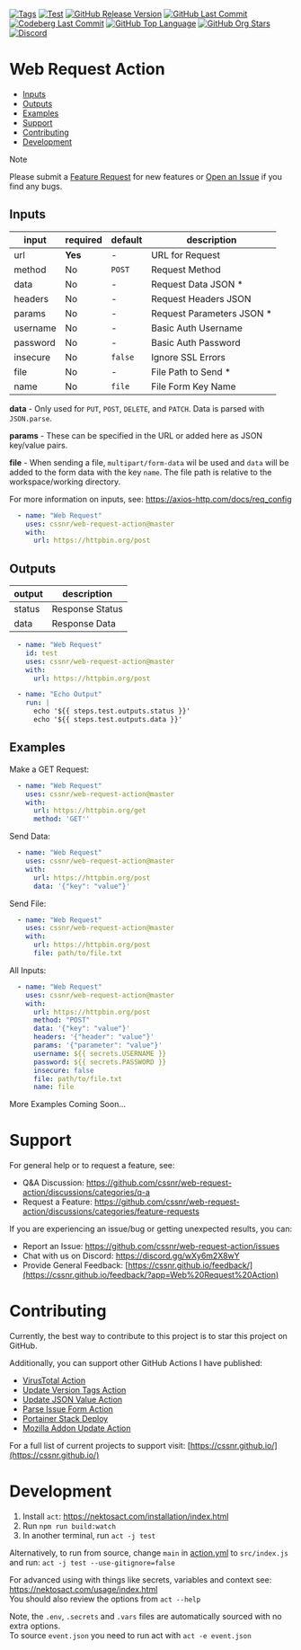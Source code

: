[![Tags](https://img.shields.io/github/actions/workflow/status/cssnr/web-request-action/tags.yaml?logo=github&logoColor=white&label=tags)](https://github.com/cssnr/web-request-action/actions/workflows/tags.yaml)
[![Test](https://img.shields.io/github/actions/workflow/status/cssnr/web-request-action/test.yaml?logo=github&logoColor=white&label=test)](https://github.com/cssnr/web-request-action/actions/workflows/test.yaml)
[![GitHub Release Version](https://img.shields.io/github/v/release/cssnr/web-request-action?logo=github)](https://github.com/cssnr/web-request-action/releases/latest)
[![GitHub Last Commit](https://img.shields.io/github/last-commit/cssnr/web-request-action?logo=github&logoColor=white&label=updated)](https://github.com/cssnr/web-request-action/graphs/commit-activity)
[![Codeberg Last Commit](https://img.shields.io/gitea/last-commit/cssnr/web-request-action/master?gitea_url=https%3A%2F%2Fcodeberg.org%2F&logo=codeberg&logoColor=white&label=updated)](https://codeberg.org/cssnr/web-request-action)
[![GitHub Top Language](https://img.shields.io/github/languages/top/cssnr/web-request-action?logo=htmx&logoColor=white)](https://github.com/cssnr/web-request-action)
[![GitHub Org Stars](https://img.shields.io/github/stars/cssnr?style=flat&logo=github&logoColor=white)](https://cssnr.github.io/)
[![Discord](https://img.shields.io/discord/899171661457293343?logo=discord&logoColor=white&label=discord&color=7289da)](https://discord.gg/wXy6m2X8wY)

# Web Request Action

* [Inputs](#Inputs)
* [Outputs](#Outputs)
* [Examples](#Examples)
* [Support](#Support)
* [Contributing](#Contributing)
* [Development](#Development)

> [!NOTE]  
> Please submit a [Feature Request](https://github.com/cssnr/web-request-action/discussions/categories/feature-requests)
> for new features or [Open an Issue](https://github.com/cssnr/web-request-action/issues) if you find any bugs.

## Inputs

| input    | required | default | description               |
|----------|----------|---------|---------------------------|
| url      | **Yes**  | -       | URL for Request           |
| method   | No       | `POST`  | Request Method            |
| data     | No       | -       | Request Data JSON *       |
| headers  | No       | -       | Request Headers JSON      |
| params   | No       | -       | Request Parameters JSON * |
| username | No       | -       | Basic Auth Username       |
| password | No       | -       | Basic Auth Password       |
| insecure | No       | `false` | Ignore SSL Errors         |
| file     | No       | -       | File Path to Send *       |
| name     | No       | `file`  | File Form Key Name        |

**data** - Only used for `PUT`, `POST`, `DELETE`, and `PATCH`. Data is parsed with `JSON.parse`.

**params** - These can be specified in the URL or added here as JSON key/value pairs.

**file** - When sending a file, `multipart/form-data` wil be used and `data` will be added to the form data with the
key `name`. The file path is relative to the workspace/working directory.

For more information on inputs, see: https://axios-http.com/docs/req_config

```yaml
  - name: "Web Request"
    uses: cssnr/web-request-action@master
    with:
      url: https://httpbin.org/post
```

## Outputs

| output | description     |
|--------|-----------------|
| status | Response Status |
| data   | Response Data   |

```yaml
  - name: "Web Request"
    id: test
    uses: cssnr/web-request-action@master
    with:
      url: https://httpbin.org/post

  - name: "Echo Output"
    run: |
      echo '${{ steps.test.outputs.status }}'
      echo '${{ steps.test.outputs.data }}'
```

## Examples

Make a GET Request:

```yaml
  - name: "Web Request"
    uses: cssnr/web-request-action@master
    with:
      url: https://httpbin.org/get
      method: 'GET''
```

Send Data:

```yaml
  - name: "Web Request"
    uses: cssnr/web-request-action@master
    with:
      url: https://httpbin.org/post
      data: '{"key": "value"}'
```

Send File:

```yaml
  - name: "Web Request"
    uses: cssnr/web-request-action@master
    with:
      url: https://httpbin.org/post
      file: path/to/file.txt
```

All Inputs:

```yaml
  - name: "Web Request"
    uses: cssnr/web-request-action@master
    with:
      url: https://httpbin.org/post
      method: "POST"
      data: '{"key": "value"}'
      headers: '{"header": "value"}'
      params: '{"parameter": "value"}'
      username: ${{ secrets.USERNAME }}
      password: ${{ secrets.PASSWORD }}
      insecure: false
      file: path/to/file.txt
      name: file
```

More Examples Coming Soon...

# Support

For general help or to request a feature, see:

- Q&A Discussion: https://github.com/cssnr/web-request-action/discussions/categories/q-a
- Request a Feature: https://github.com/cssnr/web-request-action/discussions/categories/feature-requests

If you are experiencing an issue/bug or getting unexpected results, you can:

- Report an Issue: https://github.com/cssnr/web-request-action/issues
- Chat with us on Discord: https://discord.gg/wXy6m2X8wY
- Provide General
  Feedback: [https://cssnr.github.io/feedback/](https://cssnr.github.io/feedback/?app=Web%20Request%20Action)

# Contributing

Currently, the best way to contribute to this project is to star this project on GitHub.

Additionally, you can support other GitHub Actions I have published:

- [VirusTotal Action](https://github.com/cssnr/virustotal-action)
- [Update Version Tags Action](https://github.com/cssnr/update-version-tags-action)
- [Update JSON Value Action](https://github.com/cssnr/update-json-value-action)
- [Parse Issue Form Action](https://github.com/cssnr/parse-issue-form-action)
- [Portainer Stack Deploy](https://github.com/cssnr/portainer-stack-deploy-action)
- [Mozilla Addon Update Action](https://github.com/cssnr/mozilla-addon-update-action)

For a full list of current projects to support visit: [https://cssnr.github.io/](https://cssnr.github.io/)

# Development

1. Install `act`: https://nektosact.com/installation/index.html
2. Run `npm run build:watch`
3. In another terminal, run `act -j test`

Alternatively, to run from source, change `main` in [action.yml](action.yml) to `src/index.js` and
run: `act -j test --use-gitignore=false`

For advanced using with things like secrets, variables and context see: https://nektosact.com/usage/index.html  
You should also review the options from `act --help`

Note, the `.env`, `.secrets` and `.vars` files are automatically sourced with no extra options.  
To source `event.json` you need to run act with `act -e event.json`
